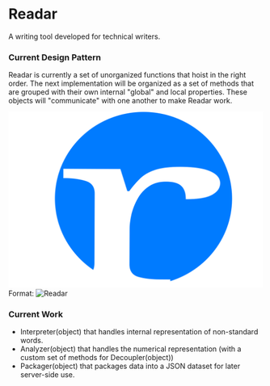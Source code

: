 # Readar
A writing tool developed for technical writers.

### Current Design Pattern
Readar is currently a set of unorganized functions that hoist in the right order. The next implementation will be organized as a set of methods that are grouped with their own internal "global" and local properties. These objects will "communicate" with one another to make Readar work.

![Readar Logo](media/ReadarLogo2.svg)
Format: ![Readar](kenyanburnham.github.io/Readar)

### Current Work
- Interpreter(object) that handles internal representation of non-standard words.
- Analyzer(object) that handles the numerical representation (with a custom set of methods for Decoupler(object))
- Packager(object) that packages data into a JSON dataset for later server-side use.
